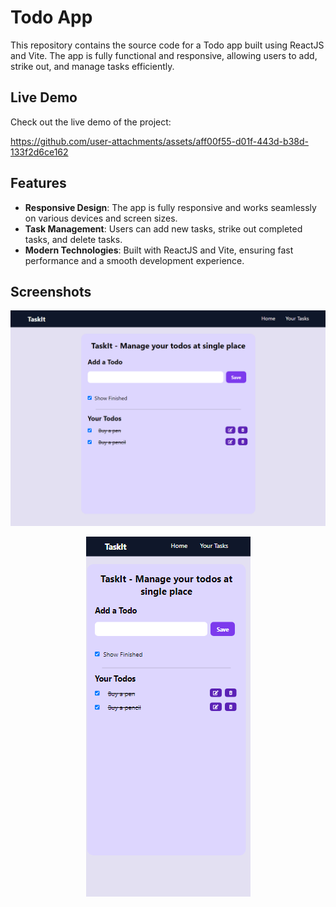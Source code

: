# Todo App

This repository contains the source code for a Todo app built using ReactJS and Vite. The app is fully functional and responsive, allowing users to add, strike out, and manage tasks efficiently.

## Live Demo

Check out the live demo of the project:

https://github.com/user-attachments/assets/aff00f55-d01f-443d-b38d-133f2d6ce162

## Features

- **Responsive Design**: The app is fully responsive and works seamlessly on various devices and screen sizes.
- **Task Management**: Users can add new tasks, strike out completed tasks, and delete tasks.
- **Modern Technologies**: Built with ReactJS and Vite, ensuring fast performance and a smooth development experience.

## Screenshots

![Home Page](public/screenshots/home.png)
<div align="center">
  <img src="public/screenshots/mobile.png" alt="Mobile View" />
</div>
